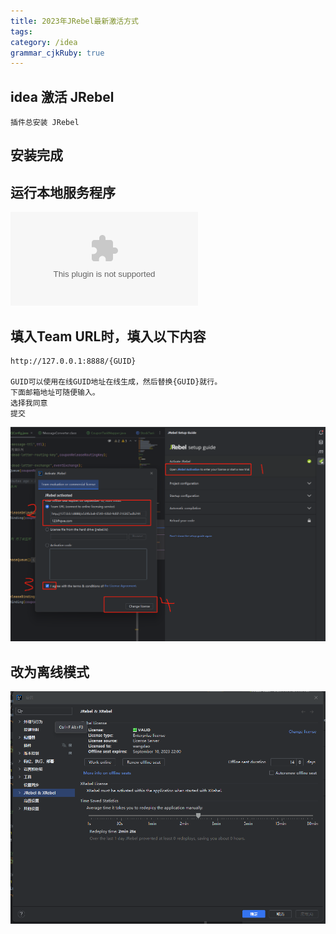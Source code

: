 ```yaml
---
title: 2023年JRebel最新激活方式
tags: 
category: /idea
grammar_cjkRuby: true
---
```

## idea 激活 JRebel
```text?linenums
插件总安装 JRebel
```
## 安装完成

## 运行本地服务程序
![ReverseProxy_windows_amd64](./attachments/ReverseProxy_windows_amd64.exe)

## 填入Team URL时，填入以下内容
```text?linenums
http://127.0.0.1:8888/{GUID}

GUID可以使用在线GUID地址在线生成，然后替换{GUID}就行。
下面邮箱地址可随便输入。
选择我同意
提交

```


![enter description here](./images/1678808504285.png)

## 改为离线模式
![enter description here](./images/1678808642519.png)